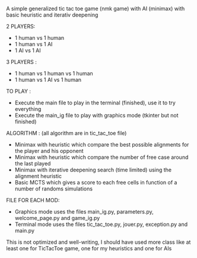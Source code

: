 A simple generalized tic tac toe game (nmk game) with AI (minimax) with basic heuristic and iterativ deepening

2 PLAYERS:
- 1 human vs 1 human
- 1 human vs 1 AI
- 1 AI vs 1 AI

3 PLAYERS :
- 1 human vs 1 human vs 1 human
- 1 human vs 1 AI vs 1 human

TO PLAY :
- Execute the main file to play in the terminal (finished), use it to try everything
- Execute the main_ig file to play with graphics mode (tkinter but not finished)

ALGORITHM :
(all algorithm are in tic_tac_toe file)
  - Minimax with heuristic which compare the best possible alignments for the player and his opponent
  - Minimax with heuristic which compare the number of free case around the last played
  - Minimax with iterative deepening search (time limited) using the alignment heuristic
  - Basic MCTS which gives a score to each free cells in function of a number of randoms simulations


FILE FOR EACH MOD:
- Graphics mode uses the files main_ig.py, parameters.py, welcome_page.py and game_ig.py
- Terminal mode uses the files tic_tac_toe.py, jouer.py, exception.py and main.py


This is not optimized and well-writing, I should have used more class like at least one for TicTacToe game, one for my heuristics and one for AIs
